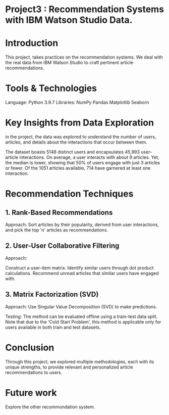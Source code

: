 # Project3 : Recommendation Systems with IBM Watson Studio Data.
# Introduction
This project, takes practices on  the recommendation systems. We deal with the real data from IBM Watson Studio to craft pertinent article recommendations.

# Tools & Technologies
Language: Python 3.9.7
Libraries:
NumPy
Pandas
Matplotlib
Seaborn
# Key Insights from Data Exploration
in the project, the data was explored to understand the number of users, articles, and details about the interactions that occur between them.

The dataset boasts 5148 distinct users and encapsulates 45,993 user-article interactions.
On average, a user interacts with about 9 articles. Yet, the median is lower, showing that 50% of users engage with just 3 articles or fewer.
Of the 1051 articles available, 714 have garnered at least one interaction.
#  Recommendation Techniques
##          1. Rank-Based Recommendations
Approach: Sort articles by their popularity, derived from user interactions, and pick the top 'n' articles as recommendations.

##          2. User-User Collaborative Filtering
Approach:

Construct a user-item matrix.
Identify similar users through dot product calculations.
Recommend unread articles that similar users have engaged with.


##          3. Matrix Factorization (SVD)
Approach: Use Singular Value Decomposition (SVD) to make predictions.

Testing: The method can be evaluated offline using a train-test data split. Note that due to the 'Cold Start Problem', this method is applicable only for users available in both train and test datasets.

# Conclusion
Through this project, we explored multiple methodologies, each with its unique strengths, to provide relevant and personalized article recommendations to users.

# Future work
Explore the other recommondation system.
